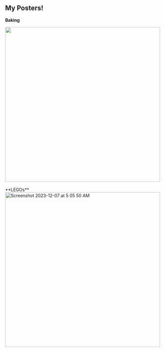 ## My Posters!

**Baking**<br> 
  
<img width="500" src="https://github.com/ashhendrata/ashleys-posters/assets/134671782/0888b68f-18a9-4ceb-9fc1-c3fe2d593126">
<br> <br> 
**LEGOs**<br> 
  
<img width="500" alt="Screenshot 2023-12-07 at 5 05 50 AM" src="https://github.com/ashhendrata/ashleys-posters/assets/134671782/2100968f-118f-407d-a18e-e5c31deb80ca">
